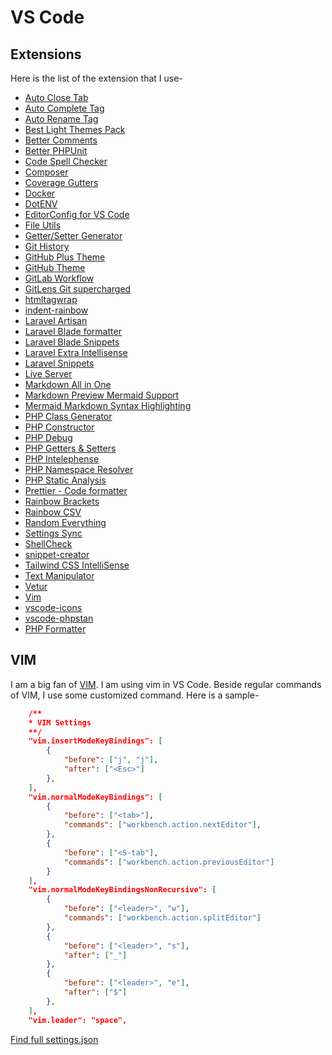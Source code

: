 # VS Code

## Extensions
Here is the list of the extension that I use-

- [Auto Close Tab](https://marketplace.visualstudio.com/items?itemName=formulahendry.auto-close-tag)
- [Auto Complete Tag](https://marketplace.visualstudio.com/items?itemName=formulahendry.auto-complete-tag)
- [Auto Rename Tag](https://marketplace.visualstudio.com/items?itemName=formulahendry.auto-rename-tag)
- [Best Light Themes Pack](https://marketplace.visualstudio.com/items?itemName=thegeoffstevens.best-light-themes-pack)
- [Better Comments](https://marketplace.visualstudio.com/items?itemName=aaron-bond.better-comments)
- [Better PHPUnit](https://marketplace.visualstudio.com/items?itemName=calebporzio.better-phpunit)
- [Code Spell Checker](https://marketplace.visualstudio.com/items?itemName=streetsidesoftware.code-spell-checker)
- [Composer](https://marketplace.visualstudio.com/items?itemName=ikappas.composer)
- [Coverage Gutters](https://marketplace.visualstudio.com/items?itemName=ryanluker.vscode-coverage-gutters)
- [Docker](https://marketplace.visualstudio.com/items?itemName=ms-azuretools.vscode-docker)
- [DotENV](https://marketplace.visualstudio.com/items?itemName=mikestead.dotenv)
- [EditorConfig for VS Code](https://marketplace.visualstudio.com/items?itemName=EditorConfig.EditorConfig)
- [File Utils](https://marketplace.visualstudio.com/items?itemName=sleistner.vscode-fileutils)
- [Getter/Setter Generator](https://marketplace.visualstudio.com/items?itemName=Gabsii.getter-setter-generator)
- [Git History](https://marketplace.visualstudio.com/items?itemName=donjayamanne.githistory)
- [GitHub Plus Theme](https://marketplace.visualstudio.com/items?itemName=thenikso.github-plus-theme)
- [GitHub Theme](https://marketplace.visualstudio.com/items?itemName=GitHub.github-vscode-theme)
- [GitLab Workflow](https://marketplace.visualstudio.com/items?itemName=GitLab.gitlab-workflow)
- [GitLens Git supercharged](https://marketplace.visualstudio.com/items?itemName=eamodio.gitlens)
- [htmltagwrap](https://marketplace.visualstudio.com/items?itemName=bradgashler.htmltagwrap)
- [indent-rainbow](https://marketplace.visualstudio.com/items?itemName=oderwat.indent-rainbow)
- [Laravel Artisan](https://marketplace.visualstudio.com/items?itemName=ryannaddy.laravel-artisan)
- [Laravel Blade formatter](https://marketplace.visualstudio.com/items?itemName=shufo.vscode-blade-formatter)
- [Laravel Blade Snippets](https://marketplace.visualstudio.com/items?itemName=onecentlin.laravel-blade)
- [Laravel Extra Intellisense](https://marketplace.visualstudio.com/items?itemName=amiralizadeh9480.laravel-extra-intellisense)
- [Laravel Snippets](https://marketplace.visualstudio.com/items?itemName=onecentlin.laravel5-snippets)
- [Live Server](https://marketplace.visualstudio.com/items?itemName=ritwickdey.LiveServer)
- [Markdown All in One](https://marketplace.visualstudio.com/items?itemName=yzhang.markdown-all-in-one)
- [Markdown Preview Mermaid Support](https://marketplace.visualstudio.com/items?itemName=bierner.markdown-mermaid)
- [Mermaid Markdown Syntax Highlighting](https://marketplace.visualstudio.com/items?itemName=bpruitt-goddard.mermaid-markdown-syntax-highlighting)
- [PHP Class Generator](https://marketplace.visualstudio.com/items?itemName=damianbal.vs-phpclassgen)
- [PHP Constructor](https://marketplace.visualstudio.com/items?itemName=MehediDracula.php-constructor)
- [PHP Debug](https://marketplace.visualstudio.com/items?itemName=felixfbecker.php-debug)
- [PHP Getters & Setters](https://marketplace.visualstudio.com/items?itemName=phproberto.vscode-php-getters-setters)
- [PHP Intelephense](https://marketplace.visualstudio.com/items?itemName=bmewburn.vscode-intelephense-client)
- [PHP Namespace Resolver](https://marketplace.visualstudio.com/items?itemName=MehediDracula.php-namespace-resolver)
- [PHP Static Analysis](https://marketplace.visualstudio.com/items?itemName=breezelin.phpstan)
- [Prettier - Code formatter](https://marketplace.visualstudio.com/items?itemName=esbenp.prettier-vscode)
- [Rainbow Brackets](https://marketplace.visualstudio.com/items?itemName=2gua.rainbow-brackets)
- [Rainbow CSV](https://marketplace.visualstudio.com/items?itemName=mechatroner.rainbow-csv)
- [Random Everything](https://marketplace.visualstudio.com/items?itemName=helixquar.randomeverything)
- [Settings Sync](https://marketplace.visualstudio.com/items?itemName=Shan.code-settings-sync)
- [ShellCheck](https://marketplace.visualstudio.com/items?itemName=timonwong.shellcheck)
- [snippet-creator](https://marketplace.visualstudio.com/items?itemName=nikitaKunevich.snippet-creator)
- [Tailwind CSS IntelliSense](https://marketplace.visualstudio.com/items?itemName=bradlc.vscode-tailwindcss)
- [Text Manipulator](https://marketplace.visualstudio.com/items?itemName=adamwalzer.string-converter)
- [Vetur](https://marketplace.visualstudio.com/items?itemName=octref.vetur)
- [Vim](https://marketplace.visualstudio.com/items?itemName=vscodevim.vim)
- [vscode-icons](https://marketplace.visualstudio.com/items?itemName=vscode-icons-team.vscode-icons)
- [vscode-phpstan](https://marketplace.visualstudio.com/items?itemName=calsmurf2904.vscode-phpstan)
- [PHP Formatter](https://marketplace.visualstudio.com/items?itemName=Sophisticode.php-formatter)

## VIM
I am a big fan of [VIM](https://www.vim.org/). I am using vim in VS Code. Beside regular commands of VIM, I use some customized command. Here is a sample-

```json
    /**
    * VIM Settings
    **/
    "vim.insertModeKeyBindings": [
        {
            "before": ["j", "j"],
            "after": ["<Esc>"]
        },
    ],
    "vim.normalModeKeyBindings": [
        {
            "before": ["<tab>"],
            "commands": ["workbench.action.nextEditor"],
        },
        {
            "before": ["<S-tab"],
            "commands": ["workbench.action.previousEditor"]
        }
    ],
    "vim.normalModeKeyBindingsNonRecursive": [
        {
            "before": ["<leader>", "w"],
            "commands": ["workbench.action.splitEditor"]
        },
        {
            "before": ["<leader>", "s"],
            "after": ["_"]
        },
        {
            "before": ["<leader>", "e"],
            "after": ["$"]
        },
    ],
    "vim.leader": "space",
```

[Find full settings.json](code-editors/vs-code/settings.json)
